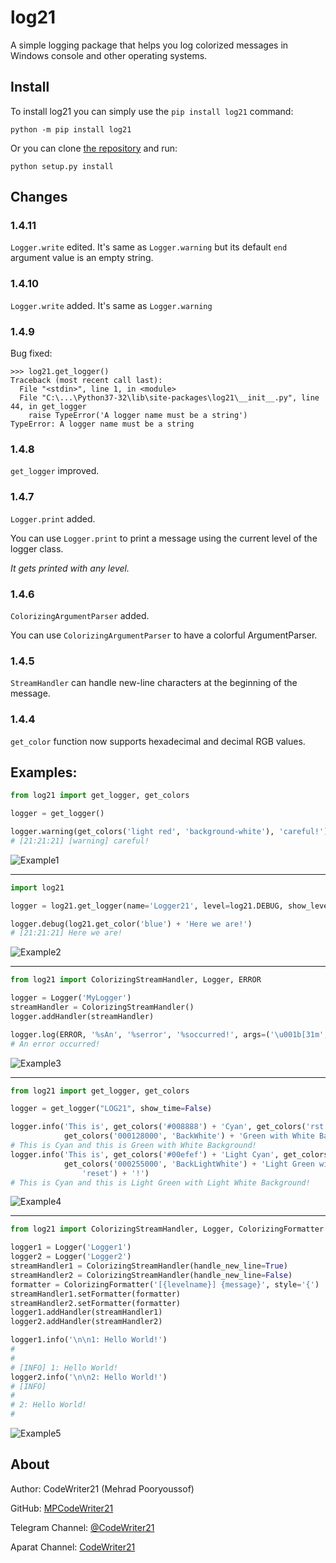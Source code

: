 log21
=====

A simple logging package that helps you log colorized messages in Windows console and other operating systems.


Install
-------

To install log21 you can simply use the `pip install log21` command:

```commandline
python -m pip install log21
```

Or you can clone [the repository](https://github.com/MPCodeWriter21/log21) and run:

```commandline
python setup.py install
```

Changes
-------

### 1.4.11

`Logger.write` edited. It's same as `Logger.warning` but its default `end` argument value is an empty string.

### 1.4.10

`Logger.write` added. It's same as `Logger.warning`

### 1.4.9

Bug fixed:

```
>>> log21.get_logger()
Traceback (most recent call last):
  File "<stdin>", line 1, in <module>
  File "C:\...\Python37-32\lib\site-packages\log21\__init__.py", line 44, in get_logger
    raise TypeError('A logger name must be a string')
TypeError: A logger name must be a string
```

### 1.4.8

`get_logger` improved.

### 1.4.7

`Logger.print` added.

You can use `Logger.print` to print a message using the current level of the logger class.

*It gets printed with any level.*

### 1.4.6

`ColorizingArgumentParser` added.

You can use `ColorizingArgumentParser` to have a colorful ArgumentParser.

### 1.4.5

`StreamHandler` can handle new-line characters at the beginning of the message.

### 1.4.4

`get_color` function now supports hexadecimal and decimal RGB values.

Examples:
---------

```python
from log21 import get_logger, get_colors

logger = get_logger()

logger.warning(get_colors('light red', 'background-white'), 'careful!')
# [21:21:21] [warning] careful!
```

![Example1](https://i.imgur.com/TM6DK0e.png)

---------

```python
import log21

logger = log21.get_logger(name='Logger21', level=log21.DEBUG, show_level=False)

logger.debug(log21.get_color('blue') + 'Here we are!')
# [21:21:21] Here we are!
```

![Example2](https://i.imgur.com/45fFs7F.png)

---------

```python
from log21 import ColorizingStreamHandler, Logger, ERROR

logger = Logger('MyLogger')
streamHandler = ColorizingStreamHandler()
logger.addHandler(streamHandler)

logger.log(ERROR, '%sAn', '%serror', '%soccurred!', args=('\u001b[31m', '\x1b[91m', '\033[31m'))
# An error occurred!
```

![Example3](https://i.imgur.com/S06PPKx.png)

---------

```python
from log21 import get_logger, get_colors

logger = get_logger("LOG21", show_time=False)

logger.info('This is', get_colors('#008888') + 'Cyan', get_colors('rst') + 'and this is',
            get_colors('000128000', 'BackWhite') + 'Green with White Background' + get_colors('reset') + '!')
# This is Cyan and this is Green with White Background!
logger.info('This is', get_colors('#00efef') + 'Light Cyan', get_colors('rst') + 'and this is',
            get_colors('000255000', 'BackLightWhite') + 'Light Green with Light White Background' + get_colors(
                'reset') + '!')
# This is Cyan and this is Light Green with Light White Background!
```

![Example4](https://i.imgur.com/weVPxt3.png)

---------

```python
from log21 import ColorizingStreamHandler, Logger, ColorizingFormatter

logger1 = Logger('Logger1')
logger2 = Logger('Logger2')
streamHandler1 = ColorizingStreamHandler(handle_new_line=True)
streamHandler2 = ColorizingStreamHandler(handle_new_line=False)
formatter = ColorizingFormatter('[{levelname}] {message}', style='{')
streamHandler1.setFormatter(formatter)
streamHandler2.setFormatter(formatter)
logger1.addHandler(streamHandler1)
logger2.addHandler(streamHandler2)

logger1.info('\n\n1: Hello World!')
# 
# 
# [INFO] 1: Hello World!
logger2.info('\n\n2: Hello World!')
# [INFO] 
# 
# 2: Hello World!
# 
```

![Example5](https://i.imgur.com/2Z1KHQl.png)

About
-----
Author: CodeWriter21 (Mehrad Pooryoussof)

GitHub: [MPCodeWriter21](https://github.com/MPCodeWriter21)

Telegram Channel: [@CodeWriter21](https://t.me/CodeWriter21)

Aparat Channel: [CodeWriter21](https://www.aparat.com/CodeWriter21)